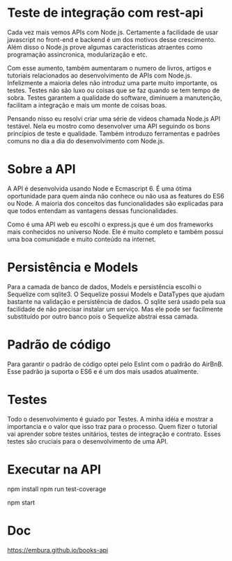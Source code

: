 # Teste de integração com rest-api
Cada vez mais vemos APIs com Node.js. Certamente a facilidade de usar javascript no front-end e backend é um dos motivos desse crescimento. Além disso o Node.js prove algumas caracteristicas atraentes como programação assincronica, modularização e etc.


Com esse aumento, também aumentaram o numero de livros, artigos e tutoriais relacionados ao desenvolvimento de APIs com Node.js. Infelizmente a maioria deles não introduz uma parte muito importante, os testes. Testes não são luxo ou coisas que se faz quando se tem tempo de sobra. Testes garantem a qualidade do software, diminuem a manutenção, facilitam a integração e mais um monte de coisas boas.

Pensando nisso eu resolvi criar uma série de videos chamada Node.js API testável. Nela eu mostro como desenvolver uma API seguindo os bons princípios de teste e qualidade. Também introduzo ferramentas e padrões comuns no dia a dia do desenvolvimento com Node.js.

# Sobre a API
A API é desenvolvida usando Node e Ecmascript 6. É uma ótima oportunidade para quem ainda não conhece ou não usa as features do ES6 ou Node. A maioria dos conceitos das funcionalidades são explicadas para que todos entendam as vantagens dessas funcionalidades.

Como é uma API web eu escolhi o express.js  que é um dos frameworks mais conhecidos no universo Node. Ele é muito completo e também possui uma boa comunidade e muito conteúdo na internet.

# Persistência e Models

Para a camada de banco de dados, Models e persistência escolhi o Sequelize com sqlite3. O Sequelize possui Models e DataTypes que ajudam bastante na validação e persistência de dados. O sqlite será usado pela sua facilidade de não precisar instalar um serviço. Mas ele pode ser facilmente substituído por outro banco pois o Sequelize abstrai essa camada.

# Padrão de código


Para garantir o padrão de código optei pelo Eslint com o padrão do AirBnB. Esse padrão ja suporta o ES6 e é um dos mais usados atualmente.

# Testes

Todo o desenvolvimento é guiado por Testes. A minha idéia e mostrar a importancia e o valor que isso traz para o processo. Quem fizer o tutorial vai aprender sobre testes unitários, testes de integração e contrato. Esses testes são cruciais para o desenvolvimento de uma API.




# Executar na API

npm install 
npm run test-coverage

npm start

# Doc
https://embura.github.io/books-api